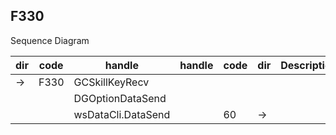 ## F330

Sequence Diagram

| dir | code | handle             | handle | code | dir | Description |
| --- | ---- | ------------------ | ------ | ---- | --- | ----------- |
| ->  | F330 | GCSkillKeyRecv     |        |      |     |             |
|     |      | DGOptionDataSend   |        |      |     |             |
|     |      | wsDataCli.DataSend |        | 60   | ->  |             |

